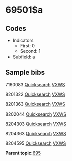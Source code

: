 # 69501$a

## Codes

-   Indicators
    -   First: 0
    -   Second: 1
-   Subfield: a

## Sample bibs

7160083 [Quicksearch](https://search.library.yale.edu/catalog/7160083) [VXWS](http://prodorbis.library.yale.edu:7014/vxws/GetHoldingsService?bibId=7160083)

8201322 [Quicksearch](https://search.library.yale.edu/catalog/8201322) [VXWS](http://prodorbis.library.yale.edu:7014/vxws/GetHoldingsService?bibId=8201322)

8201363 [Quicksearch](https://search.library.yale.edu/catalog/8201363) [VXWS](http://prodorbis.library.yale.edu:7014/vxws/GetHoldingsService?bibId=8201363)

8202044 [Quicksearch](https://search.library.yale.edu/catalog/8202044) [VXWS](http://prodorbis.library.yale.edu:7014/vxws/GetHoldingsService?bibId=8202044)

8204303 [Quicksearch](https://search.library.yale.edu/catalog/8204303) [VXWS](http://prodorbis.library.yale.edu:7014/vxws/GetHoldingsService?bibId=8204303)

8204363 [Quicksearch](https://search.library.yale.edu/catalog/8204363) [VXWS](http://prodorbis.library.yale.edu:7014/vxws/GetHoldingsService?bibId=8204363)

8204595 [Quicksearch](https://search.library.yale.edu/catalog/8204595) [VXWS](http://prodorbis.library.yale.edu:7014/vxws/GetHoldingsService?bibId=8204595)

**Parent topic:**[695](../../tags/695/695.md)

